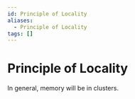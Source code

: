 ```yaml
---
id: Principle of Locality
aliases:
  - Principle of Locality
tags: []
---
```


# Principle of Locality
In general, memory will be in clusters.  

